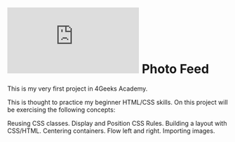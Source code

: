 # ![4Geeks Logo](http://assets.breatheco.de/apis/img/images.php?blob&random&cat=icon&tags=4geeks,16) Photo Feed

This is my very first project in 4Geeks Academy.

This is thought to practice my beginner HTML/CSS skills. On this project will be exercising the following concepts:

Reusing CSS classes.
Display and Position CSS Rules.
Building a layout with CSS/HTML.
Centering containers.
Flow left and right.
Importing images.